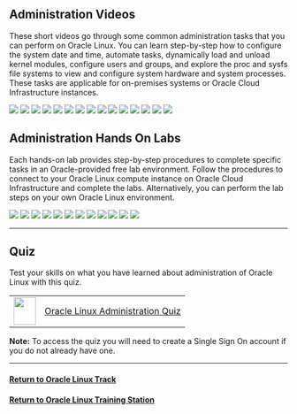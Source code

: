 ## Administration Videos
These short videos go through some common administration tasks that you can perform on Oracle Linux. You can learn step-by-step how to configure the system date and time, automate tasks, dynamically load and unload kernel modules, configure users and groups, and explore the proc and sysfs file systems to view and configure system hardware and system processes. These tasks are applicable for on-premises systems or Oracle Cloud Infrastructure instances.

[![](../../common/images/datetime_tmp.png)](https://youtu.be/q8VlYiF5sx8)
[![](../../common/images/procfs_tmp.png)](https://youtu.be/1F51ZHAVfAk)
[![](../../common/images/sysfs_tmp.png)](https://youtu.be/j9x2cuOE5_Y)
[![](../../common/images/cron_tmp.png)](https://youtu.be/BpPGoRYTv9I)
[![](../../common/images/anacron_tmp.png)](https://youtu.be/EIV3lpTeqXo)
[![](../../common/images/kernelmod_tmp.png)](https://youtu.be/AeW42ZyzHrQ)
[![](../../common/images/usergrp_tmp.png)](https://youtu.be/fag6aHNUkdQ)
[![](../../common/images/passage_tmp.png)](https://youtu.be/WrcnDpj3axQ)
[![](../../common/images/ftp_tmp.png)](https://youtu.be/xpBBUPLEkZg)
[![](../../common/images/vim_tmp.png)](https://youtu.be/5xKldV3knzU)
[![](../../common/images/leapp_tmp.png)](https://youtu.be/kxeBILa3YNc)
[![](../../common/images/cgroups_tmp.png)](https://youtu.be/AiYK0VBW7e4)
[![](../../common/images/selinux_tmp.png)](https://youtu.be/meKjLOxEu_o)
[![](../../common/images/pam_tmp.png)](https://youtu.be/KRGC2lElVC8)
[![](../../common/images/udev_tmp.png)](https://youtu.be/y3q8HAMTPDc)

## Administration Hands On Labs
Each hands-on lab provides step-by-step procedures to complete specific tasks in an Oracle-provided free lab environment. Follow the procedures to connect to your Oracle Linux compute instance on Oracle Cloud Infrastructure and complete the labs. Alternatively, you can perform the lab steps on your own Oracle Linux environment.

[![](../../common/images/user_grp_lab.png)](https://luna.oracle.com/lab/fb0e97c0-4522-422f-8be3-dd6f70a7b96e)
[![](../../common/images/chrony_lab.png)](https://luna.oracle.com/lab/4946609e-41e4-4d26-8501-da948bb299ba)
[![](../../common/images/crontab_lab.png)](https://luna.oracle.com/lab/d857ff70-1799-472e-b413-32ea7e356470)
[![](../../common/images/tmux_lab.png)](https://luna.oracle.com/lab/4dda7413-1a31-47bf-96c1-8fa6c306dc6b)
[![](../../common/images/postfix_lab.png)](https://luna.oracle.com/lab/4255c51c-4f52-45f3-a3e8-125b8cf1b40b)
[![](../../common/images/starttls_lab.png)](https://luna.oracle.com/lab/6c0d44b2-1247-4780-a1ae-09f283812ef8)
[![](../../common/images/nginx_lab.png)](https://luna.oracle.com/lab/54fa9d88-4243-4b4f-bae2-d52ec8cfb688)
[![](../../common/images/leapp_lab.png)](https://luna.oracle.com/lab/908d0e5b-4444-400a-87a7-2a9ec8c27550)
[![](../../common/images/cgroups_lab.png)](https://luna.oracle.com/lab/14d89b6d-627b-4f1f-b859-4761e3ed352c)
[![](../../common/images/selinux_lab.png)](https://luna.oracle.com/lab/89a09fdd-47c2-4755-b98e-35863bdf7bc0)
[![](../../common/images/freeipa_lab.png)](https://luna.oracle.com/lab/19bfac85-6c1e-4775-8fc3-6f55022a8e47)
[![](../../common/images/ol_keycloak_lab.png)](https://luna.oracle.com/lab/752793ff-9f74-4bb0-b848-90c5bcae4388)

---
## Quiz
Test your skills on what you have learned about administration of Oracle Linux with this quiz.

<table>
    <tr>
    <td><img src="../../common/images/quiz_v2.png" width="40" height="50"></td>
    <td><a href="https://apexapps.oracle.com/pls/apex/f?p=ST_QUIZ:200:0::::P200_QUIZ_KEY:IJY13J">Oracle Linux Administration Quiz</a></td>
  </tr>
</table>
<b>Note:</b> To access the quiz you will need to create a Single Sign On account if you do not already have one.

---
#### [Return to Oracle Linux Track](../ol.md)

#### [Return to Oracle Linux Training Station](../../README.md)
